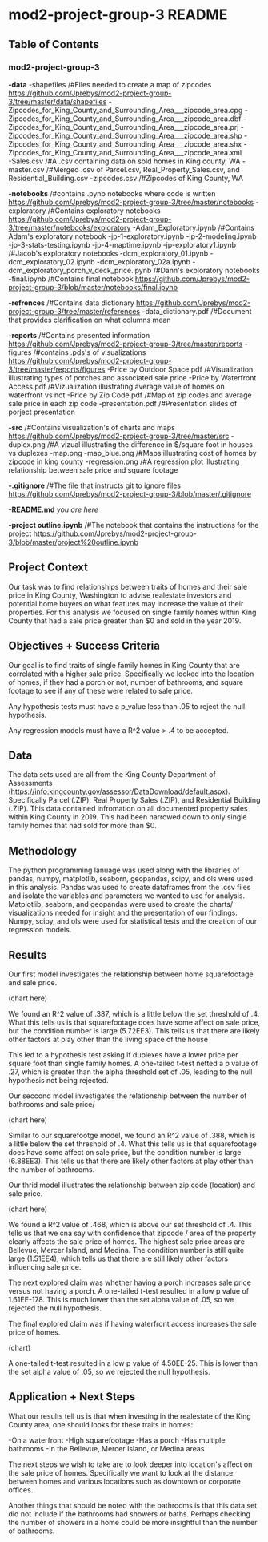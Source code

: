 # mod2-project-group-3 README

## Table of Contents

### __mod2-project-group-3__
__-data__
    -shapefiles
    /#Files needed to create a map of zipcodes
    https://github.com/Jprebys/mod2-project-group-3/tree/master/data/shapefiles
        -Zipcodes_for_King_County_and_Surrounding_Area___zipcode_area.cpg
        -Zipcodes_for_King_County_and_Surrounding_Area___zipcode_area.dbf
        -Zipcodes_for_King_County_and_Surrounding_Area___zipcode_area.prj
        -Zipcodes_for_King_County_and_Surrounding_Area___zipcode_area.shp
        -Zipcodes_for_King_County_and_Surrounding_Area___zipcode_area.shx
        -Zipcodes_for_King_County_and_Surrounding_Area___zipcode_area.xml   
    -Sales.csv
    /#A .csv containing data on sold homes in King county, WA
    -master.csv
    /#Merged .csv of Parcel.csv, Real_Property_Sales.csv, and Residential_Building.csv
    -zipcodes.csv
    /#Zipcodes of King County, WA
    
__-notebooks__
/#contains .pynb notebooks where code is written
https://github.com/Jprebys/mod2-project-group-3/tree/master/notebooks
    -exploratory
    /#Contains exploratory notebooks 
    https://github.com/Jprebys/mod2-project-group-3/tree/master/notebooks/exploratory
        -Adam_Exploratory.ipynb
        /#Contains Adam's exploratory notebook
        -jp-1-exploratory.ipynb
        -jp-2-modeling.ipynb
        -jp-3-stats-testing.ipynb
        -jp-4-maptime.ipynb
        -jp-exploratory1.ipynb
        /#Jacob's exploratory notebooks
        -dcm_exploratory_01.ipynb
        -dcm_exploratory_02.ipynb
        -dcm_exploratory_02a.ipynb
        -dcm_exploratory_porch_v_deck_price.ipynb
        /#Dann's exploratory notebooks
    -final.ipynb
    /#Contains final notebook
    https://github.com/Jprebys/mod2-project-group-3/blob/master/notebooks/final.ipynb

__-refrences__
/#Contains data dictionary
https://github.com/Jprebys/mod2-project-group-3/tree/master/references
    -data_dictionary.pdf
    /#Document that provides clarification on what columns mean

__-reports__
/#Contains presented information
https://github.com/Jprebys/mod2-project-group-3/tree/master/reports
    -figures
    /#contains .pds's of visualizations
    https://github.com/Jprebys/mod2-project-group-3/tree/master/reports/figures
        -Price by Outdoor Space.pdf
        /#Visualization illustrating types of porches and associated sale price
        -Price by Waterfront Access.pdf
        /#Vizualization illustrating average value of homes on waterfront vs not
        -Price by Zip Code.pdf
        /#Map of zip codes and average sale price in each zip code
    -presentation.pdf
    /#Presentation slides of porject presentation
    
__-src__
/#Contains visualization's of charts and maps
https://github.com/Jprebys/mod2-project-group-3/tree/master/src
    -duplex.png
    /#A vizual illustrating the difference in $/square foot in houses vs duplexes
    -map.png
    -map_blue.png
    /#Maps illustrating cost of homes by zipcode in king county
    -regression.png
    /#A regression plot illustrating relationship between sale price and square footage
    
__-.gitignore__
/#The file that instructs git to ignore files
https://github.com/Jprebys/mod2-project-group-3/blob/master/.gitignore

__-README.md__ *you are here*

__-project outline.ipynb__
/#The notebook that contains the instructions for the project
https://github.com/Jprebys/mod2-project-group-3/blob/master/project%20outline.ipynb


## Project Context

Our task was to find relationships between traits of homes and their sale price in King County, Washington to advise realestate investors and potential home buyers on what features may increase the value of their properties. For this analysis we focused on single family homes within King County that had a sale price greater than $0 and sold in the year 2019. 

## Objectives + Success Criteria

Our goal is to find traits of single family homes in King County that are correlated with a higher sale price. Specifically we looked into the location of homes, if they had a porch or not, number of bathrooms, and square footage to see if any of these were related to sale price. 

Any hypothesis tests must have a p_value less than .05 to reject the null hypothesis.

Any regression models must have a R^2 value > .4 to be accepted. 

## Data

The data sets used are all from the King County Department of Assessments (https://info.kingcounty.gov/assessor/DataDownload/default.aspx). Specifically Parcel (.ZIP), Real Property Sales (.ZIP), and Residential Building (.ZIP). This data contained infromation on all documented property sales within King County in 2019. This had been narrowed down to only single family homes that had sold for more than $0. 

## Methodology

The python programming lanuage was used along with the libraries of pandas, numpy, matplotlib, seaborn, geopandas, scipy, and ols were used in this analysis. Pandas was used to create dataframes from the .csv files and isolate the variables and parameters we wanted to use for analysis. Matplotlib, seaborn, and geopandas were used to create the charts/ visualizations needed for insight and the presentation of our findings. Numpy, scipy, and ols were used for statistical tests and the creation of our regression models. 


## Results

Our first model investigates the relationship between home squarefootage and sale price. 

(chart here)

We found an R^2 value of .387, which is a little below the set threshold of .4. What this tells us is that squarefootage does have some affect on sale price, but the condition number is large (5.72EE3). This tells us that there are likely other factors at play other than the living space of the house

This led to a hypothesis test asking if duplexes have a lower price per square foot than single family homes. A one-tailed t-test netted a p value of .27, which is greater than the alpha threshold set of .05, leading to the null hypothesis not being rejected. 

Our seccond model investigates the relationship between the number of bathrooms and sale price/

(chart here)

Similar to our squarefootge model, we found an R^2 value of .388, which is a little below the set threshold of .4. What this tells us is that squarefootage does have some affect on sale price, but the condition number is large (6.88EE3). This tells us that there are likely other factors at play other than the number of bathrooms. 

Our thrid model illustrates the relationship between zip code (location) and sale price.

(chart here)

We found a R^2 value of .468, which is above our set threshold of .4. This tells us that we cna say with confidence that zipcode / area of the property clearly affects the sale price of homes. The highest sale price areas are Bellevue, Mercer Island, and Medina. The condition number is still quite large (1.51EE4), which tells us that there are still likely other factors influencing sale price. 

The next explored claim was whether having a porch increases sale price versus not having a porch. A one-tailed t-test resulted in a low p value of 1.61EE-178. This is much lower than the set alpha value of .05, so we rejected the null hypothesis. 

The final explored claim was if having waterfront access increases the sale price of homes. 

(chart)

A one-tailed t-test resulted in a low p value of 4.50EE-25. This is lower than the set alpha value of .05, so we rejected the null hypothesis. 



## Application + Next Steps


What our results tell us is that when investing in the realestate of the King County area, one should looks for these traits in homes:

-On a waterfront
-High squarefootage
-Has a porch
-Has multiple bathrooms
-In the Bellevue, Mercer Island, or Medina areas


The next steps we wish to take are to look deeper into location's affect on the sale price of homes. Specifically we want to look at the distance between homes and various locations such as downtown or corporate offices. 

Another things that should be noted with the bathrooms is that this data set did not include if the bathrooms had showers or baths. Perhaps checking the number of showers in a home could be more insightful than the number of bathrooms. 











